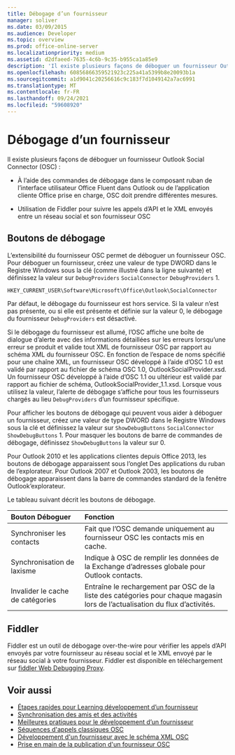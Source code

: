 ```yaml
---
title: Débogage d’un fournisseur
manager: soliver
ms.date: 03/09/2015
ms.audience: Developer
ms.topic: overview
ms.prod: office-online-server
ms.localizationpriority: medium
ms.assetid: d2dfaeed-7635-4c6b-9c35-b955ca1a85e9
description: 'Il existe plusieurs façons de déboguer un fournisseur Outlook Social Connector (OSC) :'
ms.openlocfilehash: 60856866359521923c225a41a5399b8e20093b1a
ms.sourcegitcommit: a1d9041c20256616c9c183f7d1049142a7ac6991
ms.translationtype: MT
ms.contentlocale: fr-FR
ms.lasthandoff: 09/24/2021
ms.locfileid: "59608920"
---
```

# <a name="debugging-a-provider"></a>Débogage d’un fournisseur

Il existe plusieurs façons de déboguer un fournisseur Outlook Social Connector (OSC) : 
  
- À l’aide des commandes de débogage dans le composant ruban de l’interface utilisateur Office Fluent dans Outlook ou de l’application cliente Office prise en charge, OSC doit prendre différentes mesures.
    
- Utilisation de Fiddler pour suivre les appels d’API et le XML envoyés entre un réseau social et son fournisseur OSC
    
## <a name="debug-buttons"></a>Boutons de débogage

L’extensibilité du fournisseur OSC permet de déboguer un fournisseur OSC. Pour déboguer un fournisseur, créez une valeur de type DWORD dans le Registre Windows sous la clé (comme illustré dans la ligne suivante) et définissez la valeur sur `DebugProviders` `SocialConnector` `DebugProviders` 1. 
  
`HKEY_CURRENT_USER\Software\Microsoft\Office\Outlook\SocialConnector`
  
Par défaut, le débogage du fournisseur est hors service. Si la valeur n’est pas présente, ou si elle est présente et définie sur la valeur 0, le débogage du fournisseur  `DebugProviders` est désactivé. 
  
Si le débogage du fournisseur est allumé, l’OSC affiche une boîte de dialogue d’alerte avec des informations détaillées sur les erreurs lorsqu’une erreur se produit et valide tout XML de fournisseur OSC par rapport au schéma XML du fournisseur OSC. En fonction de l’espace de noms spécifié pour une chaîne XML, un fournisseur OSC développé à l’aide d’OSC 1.0 est validé par rapport au fichier de schéma OSC 1.0, OutlookSocialProvider.xsd. Un fournisseur OSC développé à l’aide d’OSC 1.1 ou ultérieur est validé par rapport au fichier de schéma, OutlookSocialProvider_1.1.xsd. Lorsque vous utilisez la valeur, l’alerte de débogage s’affiche pour tous les fournisseurs chargés au lieu  `DebugProviders` d’un fournisseur spécifique. 
  
Pour afficher les boutons de débogage qui peuvent vous aider à déboguer un fournisseur, créez une valeur de type DWORD dans le Registre Windows sous la clé et définissez la valeur sur `ShowDebugButtons` `SocialConnector` `ShowDebugButtons` 1. Pour masquer les boutons de barre de commandes de débogage, définissez  `ShowDebugButtons` la valeur sur 0. 
  
Pour Outlook 2010 et les applications clientes depuis Office 2013, les  boutons de débogage apparaissent sous l’onglet Des applications du ruban de l’explorateur. Pour Outlook 2007 et Outlook 2003, les boutons de débogage apparaissent dans la barre de commandes standard de la fenêtre Outlook’explorateur. 
  
Le tableau suivant décrit les boutons de débogage.
  
|**Bouton Déboguer**|**Fonction**|
|:-----|:-----|
|Synchroniser les contacts  <br/> |Fait que l’OSC demande uniquement au fournisseur OSC les contacts mis en cache.  <br/> |
|Synchronisation de laxisme  <br/> |Indique à OSC de remplir les données de la Exchange d’adresses globale pour Outlook contacts.  <br/> |
|Invalider le cache de catégories  <br/> |Entraîne le rechargement par OSC de la liste des catégories pour chaque magasin lors de l’actualisation du flux d’activités.  <br/> |
   
## <a name="fiddler"></a>Fiddler

Fiddler est un outil de débogage over-the-wire pour vérifier les appels d’API envoyés par votre fournisseur au réseau social et le XML envoyé par le réseau social à votre fournisseur. Fiddler est disponible en téléchargement sur [fiddler Web Debugging Proxy](https://www.fiddler2.com/fiddler2/version.asp).
  
## <a name="see-also"></a>Voir aussi

- [Étapes rapides pour Learning développement d’un fournisseur](quick-steps-for-learning-to-develop-a-provider.md)  
- [Synchronisation des amis et des activités](synchronizing-friends-and-activities.md) 
- [Meilleures pratiques pour le développement d’un fournisseur](best-practices-for-developing-a-provider.md)
- [Séquences d'appels classiques OSC](osc-typical-calling-sequences.md)  
- [Développement d'un fournisseur avec le schéma XML OSC](developing-a-provider-with-the-osc-xml-schema.md)  
- [Prise en main de la publication d'un fournisseur OSC](getting-ready-to-release-an-osc-provider.md)

